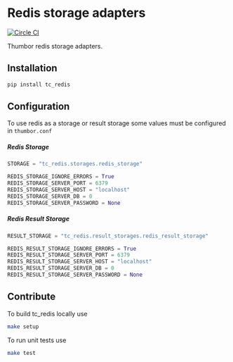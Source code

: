# Redis storage adapters

[![Circle CI](https://circleci.com/gh/thumbor-community/redis.svg?style=svg)](https://circleci.com/gh/thumbor-community/redis)

Thumbor redis storage adapters.

## Installation

```bash
pip install tc_redis
```

## Configuration

To use redis as a storage or result storage some values must be configured in `thumbor.conf`

##### Redis Storage

```python
STORAGE = "tc_redis.storages.redis_storage"

REDIS_STORAGE_IGNORE_ERRORS = True
REDIS_STORAGE_SERVER_PORT = 6379
REDIS_STORAGE_SERVER_HOST = "localhost"
REDIS_STORAGE_SERVER_DB = 0
REDIS_STORAGE_SERVER_PASSWORD = None
```

##### Redis Result Storage

```python
RESULT_STORAGE = "tc_redis.result_storages.redis_result_storage"

REDIS_RESULT_STORAGE_IGNORE_ERRORS = True
REDIS_RESULT_STORAGE_SERVER_PORT = 6379
REDIS_RESULT_STORAGE_SERVER_HOST = "localhost"
REDIS_RESULT_STORAGE_SERVER_DB = 0
REDIS_RESULT_STORAGE_SERVER_PASSWORD = None
```

## Contribute

To build tc_redis locally use

```bash
make setup
```

To run unit tests use

```bash
make test
```